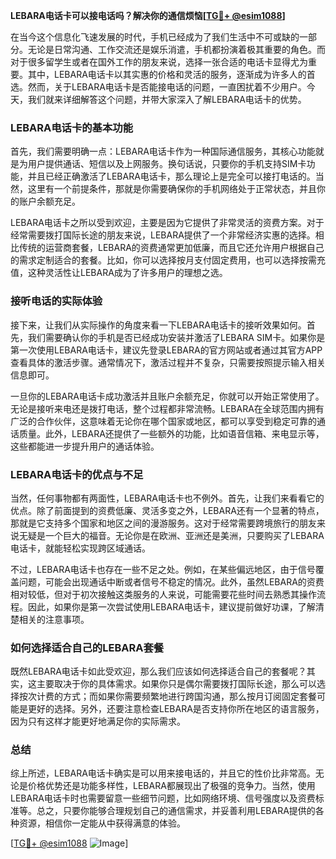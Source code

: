**LEBARA电话卡可以接电话吗？解决你的通信烦恼[[TG💪+ @esim1088](https://t.me/s/esim1088)]**

在当今这个信息化飞速发展的时代，手机已经成为了我们生活中不可或缺的一部分。无论是日常沟通、工作交流还是娱乐消遣，手机都扮演着极其重要的角色。而对于很多留学生或者在国外工作的朋友来说，选择一张合适的电话卡显得尤为重要。其中，LEBARA电话卡以其实惠的价格和灵活的服务，逐渐成为许多人的首选。然而，关于LEBARA电话卡是否能接电话的问题，一直困扰着不少用户。今天，我们就来详细解答这个问题，并带大家深入了解LEBARA电话卡的优势。

### LEBARA电话卡的基本功能

首先，我们需要明确一点：LEBARA电话卡作为一种国际通信服务，其核心功能就是为用户提供通话、短信以及上网服务。换句话说，只要你的手机支持SIM卡功能，并且已经正确激活了LEBARA电话卡，那么理论上是完全可以接打电话的。当然，这里有一个前提条件，那就是你需要确保你的手机网络处于正常状态，并且你的账户余额充足。

LEBARA电话卡之所以受到欢迎，主要是因为它提供了非常灵活的资费方案。对于经常需要拨打国际长途的朋友来说，LEBARA提供了一个非常经济实惠的选择。相比传统的运营商套餐，LEBARA的资费通常更加低廉，而且它还允许用户根据自己的需求定制适合的套餐。比如，你可以选择按月支付固定费用，也可以选择按需充值，这种灵活性让LEBARA成为了许多用户的理想之选。

### 接听电话的实际体验

接下来，让我们从实际操作的角度来看一下LEBARA电话卡的接听效果如何。首先，我们需要确认你的手机是否已经成功安装并激活了LEBARA SIM卡。如果你是第一次使用LEBARA电话卡，建议先登录LEBARA的官方网站或者通过其官方APP查看具体的激活步骤。通常情况下，激活过程并不复杂，只需要按照提示输入相关信息即可。

一旦你的LEBARA电话卡成功激活并且账户余额充足，你就可以开始正常使用了。无论是接听来电还是拨打电话，整个过程都非常流畅。LEBARA在全球范围内拥有广泛的合作伙伴，这意味着无论你在哪个国家或地区，都可以享受到稳定可靠的通话质量。此外，LEBARA还提供了一些额外的功能，比如语音信箱、来电显示等，这些都能进一步提升用户的通话体验。

### LEBARA电话卡的优点与不足

当然，任何事物都有两面性，LEBARA电话卡也不例外。首先，让我们来看看它的优点。除了前面提到的资费低廉、灵活多变之外，LEBARA还有一个显著的特点，那就是它支持多个国家和地区之间的漫游服务。这对于经常需要跨境旅行的朋友来说无疑是一个巨大的福音。无论你是在欧洲、亚洲还是美洲，只要购买了LEBARA电话卡，就能轻松实现跨区域通话。

不过，LEBARA电话卡也存在一些不足之处。例如，在某些偏远地区，由于信号覆盖问题，可能会出现通话中断或者信号不稳定的情况。此外，虽然LEBARA的资费相对较低，但对于初次接触这类服务的人来说，可能需要花些时间去熟悉其操作流程。因此，如果你是第一次尝试使用LEBARA电话卡，建议提前做好功课，了解清楚相关的注意事项。

### 如何选择适合自己的LEBARA套餐

既然LEBARA电话卡如此受欢迎，那么我们应该如何选择适合自己的套餐呢？其实，这主要取决于你的具体需求。如果你只是偶尔需要拨打国际长途，那么可以选择按次计费的方式；而如果你需要频繁地进行跨国沟通，那么按月订阅固定套餐可能是更好的选择。另外，还要注意检查LEBARA是否支持你所在地区的语言服务，因为只有这样才能更好地满足你的实际需求。

### 总结

综上所述，LEBARA电话卡确实是可以用来接电话的，并且它的性价比非常高。无论是价格优势还是功能多样性，LEBARA都展现出了极强的竞争力。当然，使用LEBARA电话卡时也需要留意一些细节问题，比如网络环境、信号强度以及资费标准等。总之，只要你能够合理规划自己的通信需求，并妥善利用LEBARA提供的各种资源，相信你一定能从中获得满意的体验。

[[TG💪+ @esim1088](https://t.me/s/esim1088) ![Image](https://i.postimg.cc/4NQfJmqS/Snipaste-2025-05-13-00-14-12.png)]